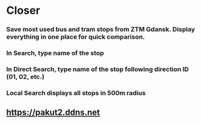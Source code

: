 # Closer

### Save most used bus and tram stops from ZTM Gdansk. Display everything in one place for quick comparison.

### In Search, type name of the stop

### In Direct Search, type name of the stop following direction ID (01, 02, etc.)

### Local Search displays all stops in 500m radius

## https://pakut2.ddns.net
